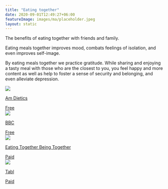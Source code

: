 ```yaml
---
title: "Eating together"
date: 2020-09-01T12:49:27+06:00
featureImage: images/ma/placeholder.jpeg
layout: static
---
```


The benefits of eating together with friends and family.

Eating meals together improves mood, combats feelings of isolation, and even improves self-image.

By eating meals together we practice gratitude. While sharing and enjoying a tasty meal with those who are the closest to you, you feel happy and more content as well as help to foster a sense of security and belonging, and even alleviate depression.

<a class="ma-link" href="https://www.amdietetics.com/articles/the-importance-of-eating-together"><div class="ma-card ma-card-Community"><div class="ma-icon"><img src ="/images/Icon-check - community - opacity.svg"/></div><div class="ma-name"><p>Am Dietics</p></div><div class="ma-paid-text"><span>Free</span></div></div></a><a class="ma-link" href="https://www.bbc.co.uk/food/collections/family_feasts"><div class="ma-card ma-card-Community"><div class="ma-icon"><img src ="/images/Icon-check - community - opacity.svg"/></div><div class="ma-name"><p>BBC</p></div><div class="ma-paid-text"><span>Free</span></div></div></a><a class="ma-link" href="https://eatingtogetherbeingtogether.com/"><div class="ma-card ma-card-Community"><div class="ma-icon"><img src ="/images/Icon-pound - community - opacity.svg"/></div><div class="ma-name"><p>Eating Together Being Together</p></div><div class="ma-paid-text"><span>Paid</span></div></div></a><a class="ma-link" href="https://tabl.com/"><div class="ma-card ma-card-Community"><div class="ma-icon"><img src ="/images/Icon-pound - community - opacity.svg"/></div><div class="ma-name"><p>Tabl</p></div><div class="ma-paid-text"><span>Paid</span></div></div></a>  

<br/><br/>






